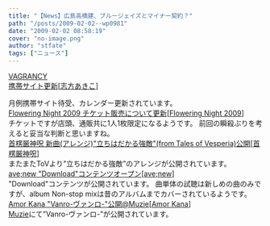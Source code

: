 ```yaml
---
title: "【News】広島高橋建、ブルージェイズとマイナー契約？"
path: "/posts/2009-02-02--wp0981"
date: "2009-02-02 08:58:19"
cover: "no-image.png"
author: "stfate"
tags: ["ニュース"]
---
```


<style type="text/css">
<!--
p {white-space: pre-wrap};
-->
</style>

<a class="topics" href="http://www.vagrancy.jp/" target="_blank">VAGRANCY 携帯サイト更新</a><span class="junre">[<a href="http://www.vagrancy.jp/" target="_blank">志方あきこ</a>]</span>
<div class="news">月例携帯サイト待受、カレンダー更新されています。</div>
<a class="topics" href="http://www.flowering-night.net/2009/index.htm" target="_blank">Flowering Night 2009 チケット販売について更新</a><span class="junre">[<a href="http://www.flowering-night.net/2009/index.htm" target="_blank">Flowering Night 2009</a>]</span>
<div class="news">チケットですが店頭、通販共に1人1枚限定になるようです。
前回の瞬殺ぶりを考えると妥当な判断と思いますね。</div>
<a class="topics" href="http://www.human-bbq.com/" target="_blank">首楞厳神呪 新曲(アレンジ)"立ちはだかる強敵"(from Tales of Vesperia)公開</a><span class="junre">[<a href="http://www.human-bbq.com/" target="_blank">首楞厳神呪</a>]</span>
<div class="news">またまたToVより"立ちはだかる強敵"のアレンジが公開されています。</div>
<a class="topics" href="http://www.avenew.jp/" target="_blank">ave;new "Download"コンテンツオープン</a><span class="junre">[<a href="http://www.avenew.jp/" target="_blank">ave;new</a>]</span>
<div class="news">"Download"コンテンツが公開されています。
曲単体の試聴は新しめの曲のみですが、album Non-stop mixは昔のアルバムまでカバーされているようです。</div>
<a class="topics" href="http://amorkana.jp/" target="_blank">Amor Kana "Vanro-ヴァンロ-"公開@Muzie</a><span class="junre">[<a href="http://amorkana.jp/" target="_blank">Amor Kana</a>]</span>
<div class="news"><a href="http://www.muzie.co.jp/artist/a009595/" target="_blank">Muzie</a>にて”Vanro-ヴァンロ-”が公開されています。</div>

